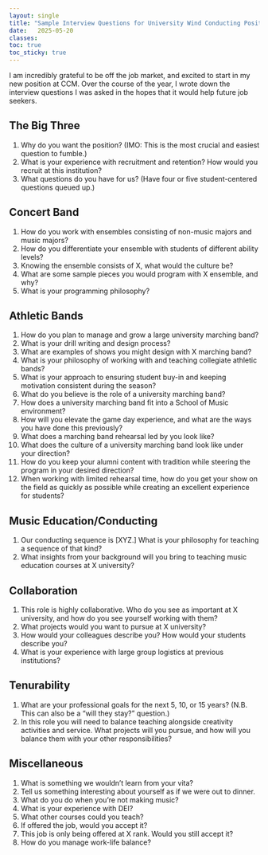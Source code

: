 ```yaml
---
layout: single
title: "Sample Interview Questions for University Wind Conducting Positions"
date:   2025-05-20
classes: 
toc: true
toc_sticky: true
---
```

I am incredibly grateful to be off the job market, and excited to start in my new position at CCM. Over the course of the year, I wrote down the interview questions I was asked in the hopes that it would help future job seekers.


## The Big Three

1. Why do you want the position? (IMO: This is the most crucial and easiest question to fumble.)
2. What is your experience with recruitment and retention? How would you recruit at this institution?
3. What questions do you have for us? (Have four or five student-centered questions queued up.)

## Concert Band
1. How do you work with ensembles consisting of non-music majors and music majors?
2. How do you differentiate your ensemble with students of different ability levels?
3. Knowing the ensemble consists of X, what would the culture be?
4. What are some sample pieces you would program with X ensemble, and why?
5. What is your programming philosophy?

## Athletic Bands
1. How do you plan to manage and grow a large university marching band?
2. What is your drill writing and design process?
3. What are examples of shows you might design with X marching band?
4. What is your philosophy of working with and teaching collegiate athletic bands?
5. What is your approach to ensuring student buy-in and keeping motivation consistent during the season? 
6. What do you believe is the role of a university marching band?
7. How does a university marching band fit into a School of Music environment?
8. How will you elevate the game day experience, and what are the ways you have done this previously?
9. What does a marching band rehearsal led by you look like?
10. What does the culture of a university marching band look like under your direction?
11. How do you keep your alumni content with tradition while steering the program in your desired direction?
12. When working with limited rehearsal time, how do you get your show on the field as quickly as possible while creating an excellent experience for students?

## Music Education/Conducting
1. Our conducting sequence is [XYZ.] What is your philosophy for teaching a sequence of that kind?
2. What insights from your background will you bring to teaching music education courses at X university?

## Collaboration
1. This role is highly collaborative. Who do you see as important at X university, and how do you see yourself working with them?
2. What projects would you want to pursue at X university?
3. How would your colleagues describe you?  How would your students describe you?
4. What is your experience with large group logistics at previous institutions?

## Tenurability
1. What are your professional goals for the next 5, 10, or 15 years? (N.B. This can also be a “will they stay?” question.)
2. In this role you will need to balance teaching alongside creativity activities and service. What projects will you pursue, and how will you balance them with your other responsibilities?

## Miscellaneous
1. What is something we wouldn’t learn from your vita?
2. Tell us something interesting about yourself as if we were out to dinner.
3. What do you do when you’re not making music?
4. What is your experience with DEI?
5. What other courses could you teach?
6. If offered the job, would you accept it?
7. This job is only being offered at X rank. Would you still accept it?
8. How do you manage work-life balance?


